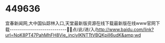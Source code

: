 # 449636
宜春新闻网,大中国仙踪林入口,天堂最新版资源在线下载最新版在线www官网下载----------------------------🚨🚨点/此/进/入/http://www.baidu.com/link?url=NoK8PT47PahMhFH8Vie_jnciyIKNTTtVBQKpill6udK&amp;wd
